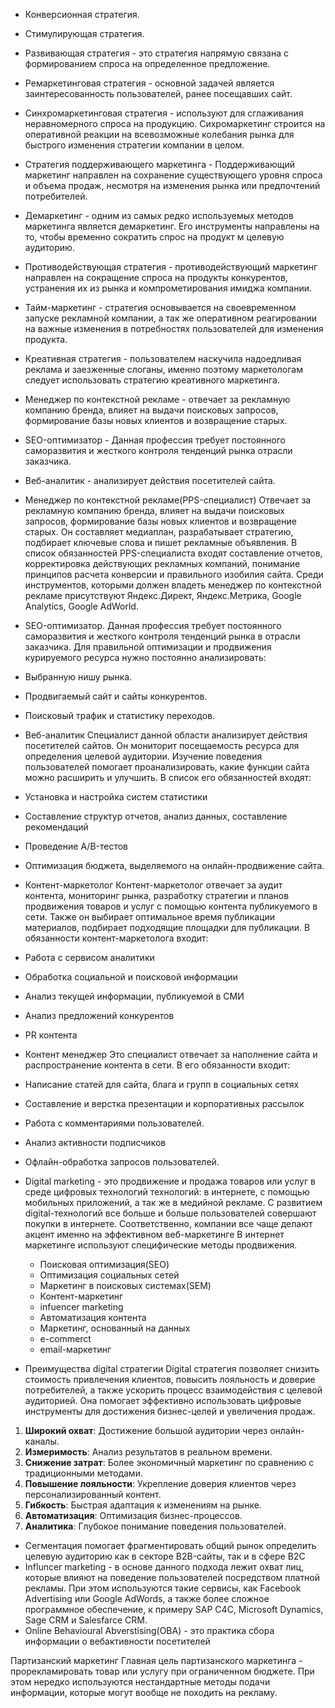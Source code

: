 - Конверсионная стратегия.
- Стимулирующая стратегия.
- Развивающая стратегия - это стратегия напрямую связана с формированием спроса на определенное предложение.
- Рeмаркетинговая стратегия - основной задачей является заинтересованность пользователей, ранее посещавших сайт.
- Синхрoмаркетинговая стратегия - используют для сглаживания неравномерного спроса на продукцию. Сихрoмаркетинг строится на оперативной реакции на всевозможные колебания рынка для быстрого изменения стратегии компании в целом.
- Стратегия поддерживающего маркетинга - Поддерживающий маркетинг направлен на сохранение существующего уровня спроса и объема продаж, несмотря на изменения рынка или предпочтений потребителей.
- Демаркетинг - одним из самых редко используемых методов маркетинга является демаркетинг. Его инструменты направлены на то, чтобы временно сократить спрос на продукт м целевую аудиторию.
- Противодействующая стратегия - противодействующий маркетинг направлен на сокращение спроса на продукты конкурентов, устранения их из рынка и компрoметирования имиджа компании.
- Тайм-маркетинг - стратегия основывается на своевременном запуске рекламной компании, а так же оперативном реагировании на важные изменения в потребностях пользователей для изменения продукта.
- Креативная стратегия - пользователем наскучила надоедливая реклама и заезженные слоганы, именно поэтому маркетологам следует использовать стратегию креативного маркетинга. 
- Менеджер по контекстной рекламе - отвечает за рекламную компанию бренда, влияет на выдачи поисковых запросов, формирование базы новых клиентов и возвращение старых.
- SEO-оптимизатор - Данная профессия требует постоянного саморазвития и жесткого контроля тенденций рынка отрасли заказчика.
- Веб-аналитик - анализирует действия посетителей сайта.

- Менеджер по контекстной рекламе(PPS-специалист)
Отвечает за рекламную компанию бренда, влияет на выдачи поисковых запросов, формирование базы новых клиентов и возвращение старых. Он составляет медиаплан, разрабатывает стратегию, подбирает ключевые слова и пишет рекламные объявления. В список обязанностей PPS-специалиста входят составление отчетов, корректировка действующих рекламных компаний, понимание принципов расчета конверсии и правильного изобилия сайта.
Среди инструментов, которыми должен владеть менеджер по контекстной рекламе присутствуют Яндекс.Диpект, Яндекс.Метpика, Google Analytics, Google AdWorld.
- SEO-оптимизатор.
Данная профессия требует постоянного саморазвития и жесткого контроля тенденций рынка в отрасли заказчика. Для правильной оптимизации и продвижения курируемого ресурса нужно постоянно анализировать:
- Выбранную нишу рынка.
- Продвигаемый сайт и сайты конкурентов.
- Поисковый трафик и статистику переходов.

- Веб-аналитик
Специалист данной области анализирует действия посетителей сайтов. Он мониторит посещаемость ресурса для определения целевой аудитории.
Изучение поведения пользователей помогает проанализировать, какие функции сайта можно расширить и улучшить. В список его обязанностей входят:
- Установка и настройка систем статистики
- Составление структур отчетов, анализ данных, составление рекомендаций 
- Проведение А/B-тестов
- Оптимизация бюджета, выделяемого на онлайн-продвижение сайта.

- Контент-маркетолог
Контент-маркетолог отвечает за аудит контента, мониторинг рынка, разработку стратегии и планов продвижения товаров и услуг с помощью контента публикуемого в сети. Также он выбирает оптимальное время публикации материалов, подбирает подходящие площадки для публикации. В обязанности контент-маркетолога входит:
- Работа с сервисом аналитики
- Обработка социальной и поисковой информации 
- Анализ текущей информации, публикуемой в СМИ
- Анализ предложений конкурентов
- PR контента

- Контент менеджер
Это специалист отвечает за наполнение сайта и распространение контента в сети. В его обязанности входит:
- Написание статей для сайта, блага и групп в социальных сетях 
- Составление и верстка презентации и корпоративных рассылок
- Работа с комментариями пользователей.
- Анализ активности подписчиков
- Офлайн-обработка запросов пользователей.

- Digital marketing - это продвижение и продажа товаров или услуг в среде цифровых технологий технологий: в интернете, с помощью мобильных приложений, а так же в медийной рекламе.
	С развитием digital-технологий все больше и больше пользователей совершают покупки в интернете.
	Соответственно, компании все чаще делают акцент именно на эффективном веб-маркетинге
	В интернет маркетинге используют специфические методы продвижения.
	- Поисковая оптимизация(SEO)
	- Оптимизация социальных сетей
	- Маркетинг в поисковых системах(SEM)
	- Контент-маркетинг
	- infuencer marketing
	- Автоматизация контента
	- Маркетинг, основанный на данных 
	- e-commerct
	- email-маркетинг
- Преимущества digital стратегии 
Digital стратегия позволяет снизить стоимость привлечения клиентов, повысить лояльность и доверие потребителей, а также ускорить процесс взаимодействия с целевой аудиторией. Она помогает эффективно использовать цифровые инструменты для достижения бизнес-целей и увеличения продаж.
1. **Широкий охват**: Достижение большой аудитории через онлайн-каналы.
2. **Измеримость**: Анализ результатов в реальном времени.
3. **Снижение затрат**: Более экономичный маркетинг по сравнению с традиционными методами.
4. **Повышение лояльности**: Укрепление доверия клиентов через персонализированный контент.
5. **Гибкость**: Быстрая адаптация к изменениям на рынке.
6. **Автоматизация**: Оптимизация бизнес-процессов.
7. **Аналитика**: Глубокое понимание поведения пользователей.

- Сегментация помогает фрагментировать общий рынок определить целевую аудиторию как в секторе B2B-сайты, так и в сфере B2C
- Influncer marketing - в основе данного подхода лежит охват лиц, которые влияют на поведение пользователей посредством платной рекламы. При этом используются такие сервисы, как Facebook Advertising или Google AdWords, а также более сложное программное обеспечение, к примеру SAP C4C, Microsoft Dynamics, Sage CRM и Salesfarce CRM.
- Online Behavioural Abverstising(OBA) - это практика сбора информации о вебaктивности посетителей

Партизанский маркетинг 
Главная цель партизанского маркетинга - прорекламировать товар или услугу при ограниченном бюджете. При этом нередко используются нестандартные методы подачи информации, которые могут вообще не походить на рекламу.